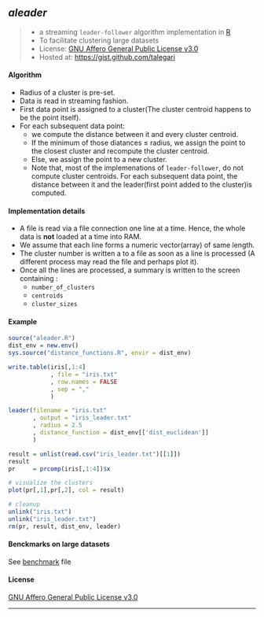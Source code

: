 ## *aleader*
> * a streaming `leader-follower` algorithm implementation in [R](http://r-project.org)
> * To facilitate clustering large datasets
> * License: [GNU Affero General Public License v3.0](http://www.gnu.org/licenses/agpl-3.0.txt)
> * Hosted at: https://gist.github.com/talegari

#### Algorithm

* Radius of a cluster is  pre-set.
* Data is read in streaming fashion.
* First data point is assigned to a cluster(The cluster centroid happens to be the point itself).
* For each subsequent data point:
	* we compute the distance between it and every cluster centroid.
	* If the minimum of those diatances $\le$ radius, we assign the point to the closest cluster and recompute the cluster centroid.
	* Else, we assign the point to a new cluster.
	* Note that, most of the implemenations of `leader-follower`, do not compute cluster centroids. For each subsequent data point, the distance between it and the leader(first point added to the cluster)is computed.

#### Implementation details

* A file is read via a file connection one line at a time. Hence, the whole data is **not** loaded at a time into RAM.
* We assume that each line forms a numeric vector(array) of same length.
* The cluster number is written a to a file as soon as a line is processed (A different process may read the file and perhaps plot it).
* Once all the lines are processed, a summary is written to the screen containing :
	* `number_of_clusters`
	* `centroids`
	* `cluster_sizes`

#### Example

```R
source("aleader.R")
dist_env = new.env()
sys.source("distance_functions.R", envir = dist_env)

write.table(iris[,1:4]
            , file = "iris.txt"
            , row.names = FALSE
            , sep = ","
            )

leader(filename = "iris.txt"
       , output = "iris_leader.txt"
       , radius = 2.5
       , distance_function = dist_env[['dist_euclidean']]
       )

result = unlist(read.csv("iris_leader.txt")[[1]])
result
pr     = prcomp(iris[,1:4])$x

# visualize the clusters
plot(pr[,1],pr[,2], col = result)

# cleanup
unlink("iris.txt")
unlink("iris_leader.txt")
rm(pr, result, dist_env, leader)
```

#### Benckmarks on large datasets

See [benchmark](https://github.com/talegari/aleader/blob/master/benchmark.md) file

#### License

[GNU Affero General Public License v3.0](http://www.gnu.org/licenses/agpl-3.0.txt)

----



